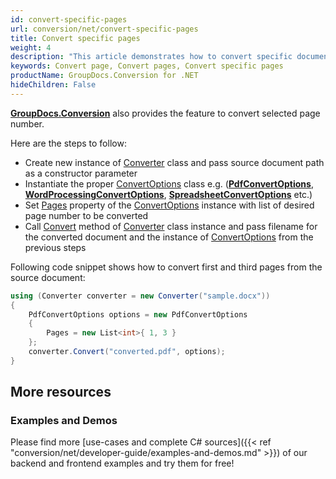 ```yaml
---
id: convert-specific-pages
url: conversion/net/convert-specific-pages
title: Convert specific pages
weight: 4
description: "This article demonstrates how to convert specific document pages by page number using GroupDocs.Conversion for .NET API."
keywords: Convert page, Convert pages, Convert specific pages
productName: GroupDocs.Conversion for .NET
hideChildren: False
---
```

[**GroupDocs.Conversion**](https://products.groupdocs.com/conversion/net) also provides the feature to convert selected page number.

Here are the steps to follow:

*   Create new instance of [Converter](https://apireference.groupdocs.com/net/conversion/groupdocs.conversion/converter) class and pass source document path as a constructor parameter
*   Instantiate the proper [ConvertOptions](https://apireference.groupdocs.com/net/conversion/groupdocs.conversion.options.convert/convertoptions) class e.g. (**[PdfConvertOptions](https://apireference.groupdocs.com/net/conversion/groupdocs.conversion.options.convert/pdfconvertoptions)**, **[WordProcessingConvertOptions](https://apireference.groupdocs.com/net/conversion/groupdocs.conversion.options.convert/wordprocessingconvertoptions)**, **[SpreadsheetConvertOptions](https://apireference.groupdocs.com/net/conversion/groupdocs.conversion.options.convert/spreadsheetconvertoptions)** etc.)
*   Set [Pages](https://apireference.groupdocs.com/conversion/net/groupdocs.conversion.options.convert.commonconvertoptions/1/properties/pages) property of the [ConvertOptions](https://apireference.groupdocs.com/net/conversion/groupdocs.conversion.options.convert/convertoptions) instance with list of desired page number to be converted
*   Call [Convert](https://apireference.groupdocs.com/net/conversion/groupdocs.conversion/converter/methods/convert/2) method of [Converter](https://apireference.groupdocs.com/net/conversion/groupdocs.conversion/converter) class instance and pass filename for the converted document and the instance of [ConvertOptions](https://apireference.groupdocs.com/net/conversion/groupdocs.conversion.options.convert/convertoptions) from the previous steps

Following code snippet shows how to convert first and third pages from the source document:

```csharp
using (Converter converter = new Converter("sample.docx"))
{
    PdfConvertOptions options = new PdfConvertOptions
    {
        Pages = new List<int>{ 1, 3 }
    };
    converter.Convert("converted.pdf", options);
}
```

## More resources

### Examples and Demos

Please find more [use-cases and complete C# sources]({{< ref "conversion/net/developer-guide/examples-and-demos.md" >}}) of our backend and frontend examples and try them for free!